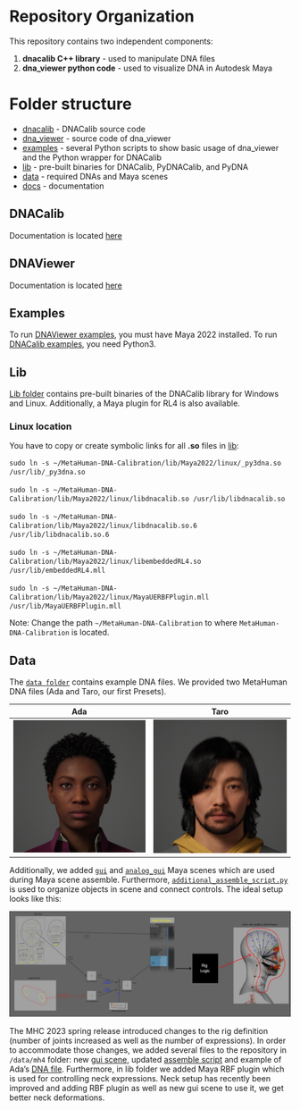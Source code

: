 # Repository Organization

This repository contains two independent components:
1. **dnacalib C++ library** - used to manipulate DNA files
2. **dna_viewer python code** - used to visualize DNA in Autodesk Maya

# Folder structure

- [dnacalib](https://github.com/EpicGames/MetaHuman-DNA-Calibration/tree/main/dnacalib) - DNACalib source code
- [dna_viewer](https://github.com/EpicGames/MetaHuman-DNA-Calibration/tree/main/dna_viewer) - source code of dna_viewer
- [examples](https://github.com/EpicGames/MetaHuman-DNA-Calibration/tree/main/examples) - several Python scripts to show basic usage of dna_viewer and the Python wrapper for DNACalib
- [lib](https://github.com/EpicGames/MetaHuman-DNA-Calibration/tree/main/lib) - pre-built binaries for DNACalib, PyDNACalib, and PyDNA
- [data](https://github.com/EpicGames/MetaHuman-DNA-Calibration/tree/main/data) - required DNAs and Maya scenes
- [docs](https://github.com/EpicGames/MetaHuman-DNA-Calibration/tree/main/docs) - documentation


## DNACalib
Documentation is located [here](dnacalib_md)

## DNAViewer
Documentation is located [here](dna_viewer_md)

## Examples
To run [DNAViewer examples](/dna_viewer_md#examples), you must have Maya 2022 installed.
To run [DNACalib examples](/dnacalib_md#python), you need Python3.

## Lib

[Lib folder](https://github.com/EpicGames/MetaHuman-DNA-Calibration/tree/main/lib) contains pre-built binaries of the DNACalib library for Windows and Linux. Additionally, a Maya plugin for
RL4 is also available.

### Linux location
You have to copy or create symbolic links for all **.so** files in [lib](https://github.com/EpicGames/MetaHuman-DNA-Calibration/tree/main/lib/Maya2022/linux):

```shell
sudo ln -s ~/MetaHuman-DNA-Calibration/lib/Maya2022/linux/_py3dna.so /usr/lib/_py3dna.so

sudo ln -s ~/MetaHuman-DNA-Calibration/lib/Maya2022/linux/libdnacalib.so /usr/lib/libdnacalib.so

sudo ln -s ~/MetaHuman-DNA-Calibration/lib/Maya2022/linux/libdnacalib.so.6 /usr/lib/libdnacalib.so.6

sudo ln -s ~/MetaHuman-DNA-Calibration/lib/Maya2022/linux/libembeddedRL4.so /usr/lib/embeddedRL4.mll

sudo ln -s ~/MetaHuman-DNA-Calibration/lib/Maya2022/linux/MayaUERBFPlugin.mll /usr/lib/MayaUERBFPlugin.mll
```

Note: Change the path `~/MetaHuman-DNA-Calibration` to where `MetaHuman-DNA-Calibration` is located.

## Data

The [`data folder`](https://github.com/EpicGames/MetaHuman-DNA-Calibration/tree/main/data) contains example DNA files. We provided two MetaHuman DNA files (Ada and Taro, our first Presets).

| Ada | Taro |
|---|---|
|![image](img/metahuman_008.png)| ![image](img/metahuman_010.png) |

Additionally, we added [`gui`](https://github.com/EpicGames/MetaHuman-DNA-Calibration/tree/main/data/gui.ma) and [`analog_gui`](https://github.com/EpicGames/MetaHuman-DNA-Calibration/tree/main/data/analog_gui.ma) Maya scenes which are used during
Maya scene assemble.
Furthermore, [`additional_assemble_script.py`](https://github.com/EpicGames/MetaHuman-DNA-Calibration/tree/main/data/additional_assemble_script.py) is used to organize objects in scene and
connect controls. The ideal setup looks like this:

![image](img/aas.png)

The MHC 2023 spring release introduced changes to the rig definition (number of joints increased as well as the number of expressions).
In order to accommodate those changes, we added several files to the repository in `/data/mh4` folder: new [gui scene](https://github.com/EpicGames/MetaHuman-DNA-Calibration/tree/main/data/mh4/gui.ma), updated [assemble script](https://github.com/EpicGames/MetaHuman-DNA-Calibration/tree/main/data/mh4/additional_assemble_script.py) and example of Ada’s [DNA file](https://github.com/EpicGames/MetaHuman-DNA-Calibration/tree/main/data/mh4/dna_files/Ada.dna).
Furthermore, in lib folder we added Maya RBF plugin which is used for controlling neck expressions. Neck setup has recently been improved and adding RBF plugin as well as new gui scene to use it, we get better neck deformations.